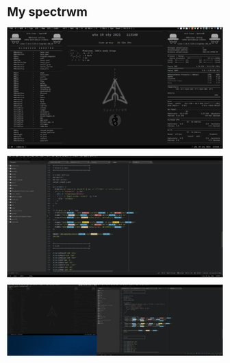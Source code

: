 # My spectrwm

![Screenshot](screenshot.323.jpg "my desktop")

![Screenshot](screenshot.324.jpg "my desktop")

![Screenshot](screenshot.322.jpg "my desktop")
